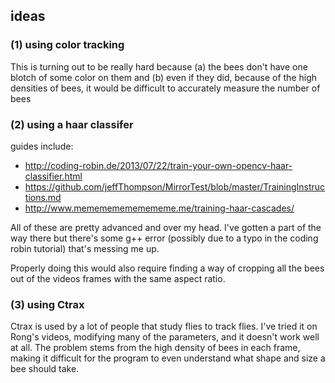 ## ideas

### (1) using color tracking    
This is turning out to be really hard because (a) the bees don't have one blotch of some color on them and (b) even if they did, because of the high densities of bees, it would be difficult to accurately measure the number of bees

### (2) using a haar classifer     
guides include:
- <http://coding-robin.de/2013/07/22/train-your-own-opencv-haar-classifier.html>
- <https://github.com/jeffThompson/MirrorTest/blob/master/TrainingInstructions.md>
- <http://www.memememememememe.me/training-haar-cascades/>

All of these are pretty advanced and over my head. I've gotten a part of the way there but there's some g++ error (possibly due to a typo in the coding robin tutorial) that's messing me up.

Properly doing this would also require finding a way of cropping all the bees out of the videos frames with the same aspect ratio.

### (3) using Ctrax    
Ctrax is used by a lot of people that study flies to track flies. I've tried it on Rong's videos, modifying many of the parameters, and it doesn't work well at all. The problem stems from the high density of bees in each frame, making it difficult for the program to even understand what shape and size a bee should take.
